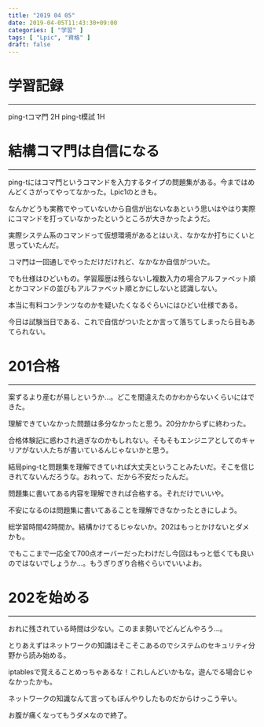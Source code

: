 ```yaml
---
title: "2019 04 05"
date: 2019-04-05T11:43:30+09:00
categories: [ "学習" ]
tags: [ "Lpic", "資格" ]
draft: false
---
```

# 学習記録
---
ping-tコマ門 2H
ping-t模試 1H

# 結構コマ門は自信になる
---
ping-tにはコマ門というコマンドを入力するタイプの問題集がある。今まではめんどくさがってやってなかった。Lpic1のときも。

なんかどうも実務でやっていないから自信が出ないなあという思いはやはり実際にコマンドを打っていなかったというところが大きかったようだ。

実際システム系のコマンドって仮想環境があるとはいえ、なかなか打ちにくいと思っていたんだ。

コマ門は一回通しでやっただけだけれど、なかなか自信がついた。

でも仕様はひどいもの。学習履歴は残らないし複数入力の場合アルファベット順とかコマンドの並びもアルファベット順とかにしないと認識しない。

本当に有料コンテンツなのかを疑いたくなるぐらいにはひどい仕様である。

今日は試験当日である、これで自信がついたとか言って落ちてしまったら目もあてられない。

# 201合格
---
案ずるより産むが易しというか…。どこを間違えたのかわからないくらいにはできた。

理解できていなかった問題は多分なかったと思う。20分かからずに終わった。

合格体験記に惑わされ過ぎなのかもしれない。そもそもエンジニアとしてのキャリアがない人たちが書いているんじゃないかと思う。

結局ping-tと問題集を理解できていれば大丈夫ということみたいだ。そこを信じきれてないんだろうな。おれって、だから不安だったんだ。

問題集に書いてある内容を理解できれば合格する。それだけでいいや。

不安になるのは問題集に書いてあることを理解できなかったときにしよう。

総学習時間42時間か。結構かけてるじゃないか。202はもっとかけないとダメかも。

でもここまで一応全て700点オーバーだったわけだし今回はもっと低くても良いのではないでしょうか…。もうぎりぎり合格ぐらいでいいよお。

# 202を始める
---
おれに残されている時間は少ない。このまま勢いでどんどんやろう…。

とりあえずはネットワークの知識はそこそこあるのでシステムのセキュリティ分野から読み始める。

iptablesで覚えることめっちゃあるな！これしんどいかもな。遊んでる場合じゃなかったかも。

ネットワークの知識なんて言ってもぼんやりしたものだからけっこう辛い。

お腹が痛くなってもうダメなので終了。